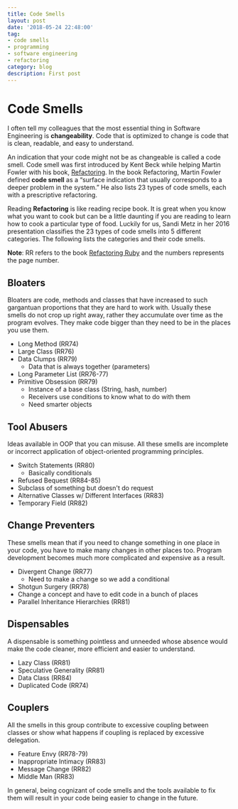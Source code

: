 ```yaml
---
title: Code Smells
layout: post
date: '2018-05-24 22:48:00'
tag:
- code smells
- programming
- software engineering
- refactoring
category: blog
description: First post
---
```


# Code Smells
I often tell my colleagues that the most essential thing in Software Engineering is **changeability**. Code that is optimized to change is code that is clean, readable, and easy to understand.

An indication that your code might not be as changeable is called a code smell. Code smell was first introduced by Kent Beck while helping Martin Fowler with his book, [Refactoring](https://martinfowler.com/books/refactoring.html).  In the book Refactoring, Martin Fowler defined **code smell** as a “surface indication that usually corresponds to a deeper problem in the system.” He also lists 23 types of code smells, each with a prescriptive refactoring.

Reading **Refactoring** is like reading recipe book. It is great when you know what you want to cook but can be a little daunting if you are reading to learn how to cook a particular type of food. Luckily for us, Sandi Metz in her 2016 presentation classifies the 23 types of code smells into 5 different categories.  The following lists the categories and their code smells.

**Note**: RR refers to the book [Refactoring Ruby](https://martinfowler.com/books/refactoringRubyEd.html) and the numbers represents the page number.


## Bloaters
Bloaters are code, methods and classes that have increased to such gargantuan proportions that they are hard to work with. Usually these smells do not crop up right away, rather they accumulate over time as the program evolves.  They make code bigger than they need to be in the places you use them.


* Long Method (RR74)
* Large Class (RR76)
* Data Clumps (RR79)
  * Data that is always together (parameters)
* Long Parameter List (RR76-77)
* Primitive Obsession (RR79)
  * Instance of a base class (String, hash, number)
  * Receivers use conditions to know what to do with them
  * Need smarter objects
 

## Tool Abusers
Ideas available in OOP that you can misuse.  All these smells are incomplete or incorrect application of object-oriented programming principles.


* Switch Statements (RR80)
  * Basically conditionals
* Refused Bequest (RR84-85)
 * Subclass of something but doesn't do request
* Alternative Classes w/ Different Interfaces (RR83)
* Temporary Field (RR82)

## Change Preventers
These smells mean that if you need to change something in one place in your code, you have to make many changes in other places too. Program development becomes much more complicated and expensive as a result.


* Divergent Change (RR77)
  * Need to make a change so we add a conditional
* Shotgun Surgery (RR78)
 * Change a concept and have to edit code in a bunch of places
 * Parallel Inheritance Hierarchies (RR81)

## Dispensables
A dispensable is something pointless and unneeded whose absence would make the code cleaner, more efficient and easier to understand.


* Lazy Class (RR81)
* Speculative Generality (RR81)
* Data Class (RR84)
* Duplicated Code (RR74)

## Couplers
All the smells in this group contribute to excessive coupling between classes or show what happens if coupling is replaced by excessive delegation.


* Feature Envy (RR78-79)
* Inappropriate Intimacy (RR83)
* Message Change (RR82)
* Middle Man (RR83)


In general, being cognizant of code smells and the tools available to fix them will result in your code being easier to change in the future.